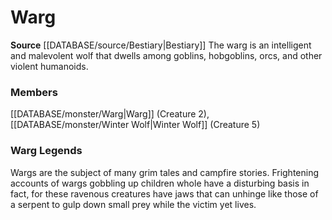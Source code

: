 ﻿---
creature_family: Warg
id: '98'
name: Warg
rarity: Common
rus_type_level: null
source: '[[DATABASE/source/Bestiary|Bestiary]]'
trait: null
type: Creature Family

---
# Warg

**Source** [[DATABASE/source/Bestiary|Bestiary]]
The warg is an intelligent and malevolent wolf that dwells among goblins, hobgoblins, orcs, and other violent humanoids.

### Members

[[DATABASE/monster/Warg|Warg]] (Creature 2), [[DATABASE/monster/Winter Wolf|Winter Wolf]] (Creature 5)

###  Warg Legends

Wargs are the subject of many grim tales and campfire stories. Frightening accounts of wargs gobbling up children whole have a disturbing basis in fact, for these ravenous creatures have jaws that can unhinge like those of a serpent to gulp down small prey while the victim yet lives.